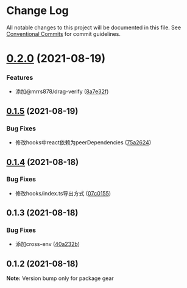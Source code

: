 # Change Log

All notable changes to this project will be documented in this file.
See [Conventional Commits](https://conventionalcommits.org) for commit guidelines.

# [0.2.0](https://github.com/mrrs878/gear/compare/v0.1.5...v0.2.0) (2021-08-19)


### Features

* 添加@mrrs878/drag-verify ([8a7e32f](https://github.com/mrrs878/gear/commit/8a7e32f7d4aa0191fa54e05fc1fa82e88fedcd3f))





## [0.1.5](https://github.com/mrrs878/gear/compare/v0.1.4...v0.1.5) (2021-08-19)


### Bug Fixes

* 修改hooks中react依赖为peerDependencies ([75a2624](https://github.com/mrrs878/gear/commit/75a2624959e0994ed418e795e6e88a9c71d6e163))





## [0.1.4](https://github.com/mrrs878/gear/compare/v0.1.3...v0.1.4) (2021-08-18)


### Bug Fixes

* 修改hooks/index.ts导出方式 ([07c0155](https://github.com/mrrs878/gear/commit/07c0155ded6e0bedcb59856ce2d597f9bd36559a))





## 0.1.3 (2021-08-18)


### Bug Fixes

* 添加cross-env ([40a232b](https://github.com/mrrs878/gear/commit/40a232b1f019e34fa55900ddae01280d53b6bbff))





## 0.1.2 (2021-08-18)

**Note:** Version bump only for package gear
